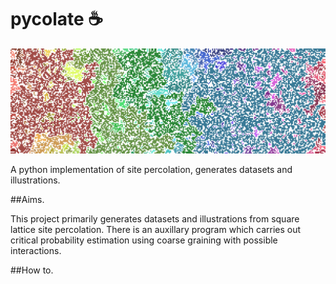 # pycolate :coffee:

![Banner](https://github.com/Jackbytes/pycolate/blob/main/images/cover_image.png)

A python implementation of site percolation, generates datasets and illustrations.

##Aims.

This project primarily generates datasets and illustrations from square lattice site percolation. There is an auxillary program which carries out critical probability estimation using coarse graining with possible interactions.

##How to.